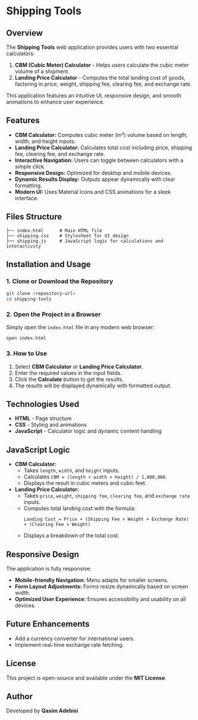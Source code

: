 # Shipping Tools

## Overview

The **Shipping Tools** web application provides users with two essential calculators:

1. **CBM (Cubic Meter) Calculator** - Helps users calculate the cubic meter volume of a shipment.
2. **Landing Price Calculator** - Computes the total landing cost of goods, factoring in price, weight, shipping fee, clearing fee, and exchange rate.

This application features an intuitive UI, responsive design, and smooth animations to enhance user experience.

## Features

- **CBM Calculator:** Computes cubic meter (m³) volume based on length, width, and height inputs.
- **Landing Price Calculator:** Calculates total cost including price, shipping fee, clearing fee, and exchange rate.
- **Interactive Navigation:** Users can toggle between calculators with a simple click.
- **Responsive Design:** Optimized for desktop and mobile devices.
- **Dynamic Results Display:** Outputs appear dynamically with clear formatting.
- **Modern UI:** Uses Material Icons and CSS animations for a sleek interface.

## Files Structure

```
├── index.html      # Main HTML file
├── shipping.css    # Stylesheet for UI design
├── shipping.js     # JavaScript logic for calculations and interactivity
```

## Installation and Usage

### 1. Clone or Download the Repository

```bash
git clone <repository-url>
cd shipping-tools
```

### 2. Open the Project in a Browser

Simply open the `index.html` file in any modern web browser:

```bash
open index.html
```

### 3. How to Use

1. Select **CBM Calculator** or **Landing Price Calculator**.
2. Enter the required values in the input fields.
3. Click the **Calculate** button to get the results.
4. The results will be displayed dynamically with formatted output.

## Technologies Used

- **HTML** - Page structure
- **CSS** - Styling and animations
- **JavaScript** - Calculator logic and dynamic content handling

## JavaScript Logic

- **CBM Calculator:**
  - Takes `length`, `width`, and `height` inputs.
  - Calculates `CBM = (length × width × height) / 1,000,000`.
  - Displays the result in cubic meters and cubic feet.
- **Landing Price Calculator:**
  - Takes `price`, `weight`, `shipping fee`, `clearing fee`, and `exchange rate` inputs.
  - Computes total landing cost with the formula:
    ```
    Landing Cost = Price + (Shipping Fee × Weight × Exchange Rate) + (Clearing Fee × Weight)
    ```
  - Displays a breakdown of the total cost.

## Responsive Design

The application is fully responsive:

- **Mobile-friendly Navigation:** Menu adapts for smaller screens.
- **Form Layout Adjustments:** Forms resize dynamically based on screen width.
- **Optimized User Experience:** Ensures accessibility and usability on all devices.

## Future Enhancements

- Add a currency converter for international users.
- Implement real-time exchange rate fetching.

## License

This project is open-source and available under the **MIT License**.

## Author

Developed by **Qasim Adebisi**
